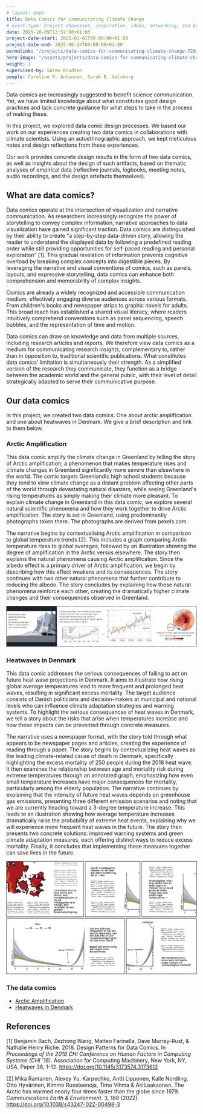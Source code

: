 ```yaml
---
# layout: expo
title: Data Comics for Communicating Climate Change
# event-type: Project showcases, inspiration, ideas, networking, and bubbles
date: 2025-10-09T13:52:00+01:00
project-date-start: 2025-01-01T00:00:00+01:00
project-date-end: 2025-06-24T00:00:00+01:00
permalink: "/projects/data-comics-for-communicating-climate-change-729aac7c/"
hero-image: "/assets/projects/data-comics-for-communicating-climate-change-729aac7c.png"
weight: 1
supervised-by: Søren Knudsen
people: Caroline R. Antonsen, Sarah B. Valsborg
---
```


Data comics are increasingly suggested to benefit science communication. 
Yet, we have limited knowledge about what constitutes good design practices and lack concrete guidance for what steps to take in the process of making these. 

In this project, we explored data comic design processes.
We based our work on our experiences creating two data comics in collaborations with climate scientists. 
Using an autoethnographic approach, we kept meticulous notes and design reflections from these experiences.

Our work provides concrete design results in the form of two data comics, as well as insights about the design of such artifacts, based on thematic analyses of empirical data (reflective journals, logbooks,
meeting notes, audio recordings, and the design artefacts themselves).

## What are data comics?

Data comics operate at the intersection of visualization and narrative communication. As researchers increasingly recognize the power of storytelling to convey complex information, narrative approaches to data visualization have gained significant traction.
Data comics are distinguished by their ability to create "a step-by-step data-driven story, allowing the reader to understand the displayed data by following a predefined reading order while still providing opportunities for self-paced reading and personal exploration" [1]. This gradual revelation of information prevents cognitive overload by breaking complex concepts into digestible pieces. By leveraging the narrative and visual conventions of comics, such as panels, layouts, and expressive storytelling, data comics can enhance both comprehension and memorability of complex insights.

Comics are already a widely recognized and accessible communication medium, effectively engaging diverse audiences across various formats. From children's books and newspaper strips to graphic novels for adults. This broad reach has established a shared visual literacy, where readers intuitively comprehend conventions such as panel sequencing, speech bubbles, and the representation of time and motion.

Data comics can draw on knowledge and data from multiple sources, including research articles and reports. We therefore view data comics as a medium for communicating research insights, complementary to, rather than in opposition to, traditional scientific publications. What constitutes data comics' limitation is simultaneously their strength. As a simplified version of the research they communicate, they function as a bridge between the academic world and the general public, with their level of detail strategically adapted to serve their communicative purpose.


## Our data comics

In this project, we created two data comics. One about arctic amplification and one about heatwaves in Denmark. We give a brief description and link to them below.

### Arctic Amplification

This data comic amplify the climate change in Greenland by telling the story of Arctic
amplification; a phenomenon that makes temperature rises and climate changes in Greenland significantly more severe than elsewhere in the world. The comic targets Greenlandic high school students because they tend to view climate change as a distant problem affecting other parts of the world through devastating natural disasters, while seeing Greenland's rising temperatures as simply making their climate more pleasant. To explain climate change in Greenland in this data comic, we explore several natural scientific phenomena and how they work together to drive Arctic amplification. The story is set in Greenland, using predominantly photographs taken there. The photographs are derived from pexels.com. 

The narrative begins by contextualising Arctic amplification in comparison to global temperature trends [2]. This includes a graph comparing Arctic temperature rises to global averages, followed by an illustration showing the degree of amplification in the Arctic versus elsewhere. The story then explains the natural phenomena causing Arctic amplification. Since the albedo effect is a primary driver of Arctic amplification, we begin by describing how this effect weakens and its consequences. The story continues with two other natural phenomena that further contribute to reducing the albedo. The story concludes by explaining how these natural phenomena reinforce each other, creating the dramatically higher climate changes and their consequences observed in Greenland.

![Image showing four panels from the data comic](/assets/img/projects/arctic-example-1.png "Excerpt from 'Arctic Amplification'")

### Heatwaves in Denmark

This data comic addresses the serious consequences of failing to act on future heat wave projections in Denmark. It aims to illustrate how rising global average temperatures lead to more frequent and prolonged heat waves, resulting in significant excess mortality. The target audience consists of Danish politicians and decision-makers at municipal and national levels who can influence climate adaptation strategies and warning systems. To highlight the serious consequences of heat waves in Denmark, we tell a story about the risks that arise when temperatures increase and how these impacts can be prevented through concrete measures. 

The narrative uses a newspaper format, with the story told through what appears to be newspaper pages and articles, creating the experience of reading through a paper. The story begins by contextualizing heat waves as the leading climate-related cause of death in Denmark, specifically highlighting the excess mortality of 250 people during the 2018 heat wave. It then examines the relationship between age and mortality risk during extreme temperatures through an annotated graph, emphasizing how even small temperature increases have major consequences for mortality, particularly among the elderly population. The narrative continues by explaining that the intensity of future heat waves depends on greenhouse gas emissions, presenting three different emission scenarios and noting that we are currently heading toward a 3-degree temperature increase. This leads to an illustration showing how average temperature increases dramatically raise the probability of extreme heat events, explaining why we will experience more frequent heat waves in the future. The story then presents two concrete solutions: improved warning systems and green climate adaptation measures, each offering distinct ways to reduce excess mortality. Finally, it concludes that implementing these measures together can save lives in the future.

![Image showing five panels from the data comic](/assets/img/projects/heatwaves-example-1.png "Excerpt from 'Heatwaves in Denmark'")

### The data comics
 * [Arctic Amplification](/assets/projects/arctic.pdf)
 * [Heatwaves in Denmark](/assets/projects/heatwaves.pdf)

## References

[1] Benjamin Bach, Zezhong Wang, Matteo Farinella, Dave Murray-Rust, & Nathalie Henry Riche. 2018. Design Patterns for Data Comics. In *Proceedings of the 2018 CHI Conference on Human Factors in Computing Systems (CHI '18)*. Association for Computing Machinery, New York, NY, USA, Paper 38, 1–12. https://doi.org/10.1145/3173574.3173612

[2] Mika Rantanen, Alexey Yu. Karpechko, Antti Lipponen, Kalle Nordling, Otto Hyvärinen, Kimmo Ruosteenoja, Timo Vihma & Ari Laaksonen. The Arctic has warmed nearly four times faster than the globe since 1979. *Communications Earth & Environment*. 3, 168 (2022). https://doi.org/10.1038/s43247-022-00498-3